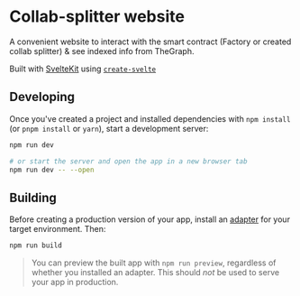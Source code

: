 # Collab-splitter website

A convenient website to interact with the smart contract (Factory or created collab splitter) & see indexed info from TheGraph.

Built with [SvelteKit](https://kit.svelte.dev/) using [`create-svelte`](https://github.com/sveltejs/kit/tree/master/packages/create-svelte)

## Developing

Once you've created a project and installed dependencies with `npm install` (or `pnpm install` or `yarn`), start a development server:

```bash
npm run dev

# or start the server and open the app in a new browser tab
npm run dev -- --open
```

## Building

Before creating a production version of your app, install an [adapter](https://kit.svelte.dev/docs#adapters) for your target environment. Then:

```bash
npm run build
```

> You can preview the built app with `npm run preview`, regardless of whether you installed an adapter. This should _not_ be used to serve your app in production.
